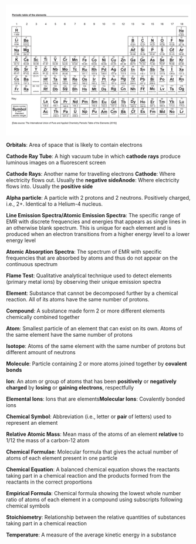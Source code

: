 
![](Images/ptable.jpg)

**Orbitals**: Area of space that is likely to contain electrons

**Cathode Ray Tube**: A high vacuum tube in which **cathode rays** produce luminous images on a fluorescent screen

**Cathode Rays**: Another name for travelling electrons **Cathode**: Where electricity flows out. Usually the **negative sideAnode**: Where electricity flows into. Usually the **positive side**

**Alpha particle**: A particle with 2 protons and 2 neutrons. Positively charged, i.e., 2+. Identical to a Helium-4 nucleus.

**Line Emission Spectra/Atomic Emission Spectra**: The specific range of EMR with discrete frequencies and energies that appears as single lines in an otherwise blank spectrum. This is unique for each element and is produced when an electron transitions from a higher energy level to a lower energy level

**Atomic Absorption Spectra**: The spectrum of EMR with specific frequencies that are absorbed by atoms and thus do not appear on the continuous spectrum

**Flame Test**: Qualitative analytical technique used to detect elements (primary metal ions) by observing their unique emission spectra

**Element**: Substance that cannot be decomposed further by a chemical reaction. All of its atoms have the same number of protons.

**Compound**: A substance made form 2 or more different elements chemically combined together

**Atom**: Smallest particle of an element that can exist on its own. Atoms of the same element have the same number of protons

**Isotope**: Atoms of the same element with the same number of protons but different amount of neutrons

**Molecule**: Particle containing 2 or more atoms joined together by **covalent bonds**

**Ion**: An atom or group of atoms that has been **positively** or **negatively charged** by **losing** or **gaining electrons**, respectfully

**Elemental Ions**: Ions that are elements**Molecular Ions**: Covalently bonded ions

**Chemical Symbol**: Abbreviation (i.e., letter or **pair** of letters) used to represent an element

**Relative Atomic Mass**: Mean mass of the atoms of an element **relative** to 1/12 the mass of a carbon-12 atom

**Chemical Formulae**: Molecular formula that gives the actual number of atoms of each element present in one particle

**Chemical Equation**: A balanced chemical equation shows the reactants taking part in a chemical reaction and the products formed from the reactants in the correct proportions

**Empirical Formula**: Chemical formula showing the lowest whole number ratio of atoms of each element in a compound using subscripts following chemical symbols

**Stoichiometry**: Relationship between the relative quantities of substances taking part in a chemical reaction

**Temperature**: A measure of the average kinetic energy in a substance
